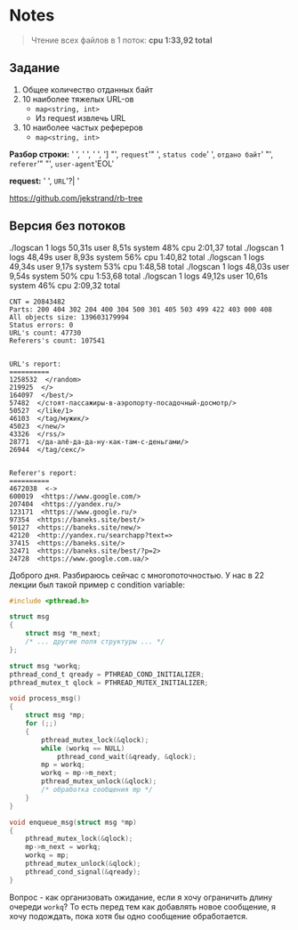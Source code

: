 # Notes

> Чтение всех файлов в 1 поток: **cpu 1:33,92 total**

## Задание

1. Общее количество отданных байт
2. 10 наиболее тяжелых URL-ов
    - `map<string, int>`
    - Из request извлечь URL
3. 10 наиболее частых рефереров
    - `map<string, int>`

**Разбор строки:** ' ', ' ', ' ', '] "', `request`'" ', `status code`' ', `отдано байт`' "', `referer`'" "', `user-agent`'EOL' 

**request:** ' ', `URL`'?| '

https://github.com/jekstrand/rb-tree


## Версия без потоков

./logscan 1 logs  50,31s user 8,51s system 48% cpu 2:01,37 total
./logscan 1 logs  48,49s user 8,93s system 56% cpu 1:40,82 total
./logscan 1 logs  49,34s user 9,17s system 53% cpu 1:48,58 total
./logscan 1 logs  48,03s user 9,54s system 50% cpu 1:53,68 total
./logscan 1 logs  49,12s user 10,61s system 46% cpu 2:09,32 total

```
CNT = 20843482
Parts: 200 404 302 204 400 304 500 301 405 503 499 422 403 000 408 
All objects size: 139603179994
Status errors: 0
URL's count: 47730
Referers's count: 107541


URL's report:
==========
1258532  </random>
219925  </>
164097  </best/>
57482  </стоят-пассажиры-в-аэропорту-посадочный-досмотр/>
50527  </like/1>
46103  </tag/мужик/>
45023  </new/>
43326  </rss/>
28771  </да-алё-да-да-ну-как-там-с-деньгами/>
26944  </tag/секс/>


Referer's report:
==========
4672038  <->
600019  <https://www.google.com/>
207404  <https://yandex.ru/>
123171  <https://www.google.ru/>
97354  <https://baneks.site/best/>
50127  <https://baneks.site/new/>
42120  <http://yandex.ru/searchapp?text=>
37415  <https://baneks.site/>
32471  <https://baneks.site/best/?p=2>
24728  <https://www.google.com.ua/>
```

Доброго дня. Разбираюсь сейчас с многопоточностью. У нас в 22 лекции был такой
пример с condition variable:

```c
#include <pthread.h>

struct msg
{
    struct msg *m_next;
    /* ... другие поля структуры ... */
};

struct msg *workq;
pthread_cond_t qready = PTHREAD_COND_INITIALIZER;
pthread_mutex_t qlock = PTHREAD_MUTEX_INITIALIZER;

void process_msg()
{
    struct msg *mp;
    for (;;)
    {
        pthread_mutex_lock(&qlock);
        while (workq == NULL)
            pthread_cond_wait(&qready, &qlock);
        mp = workq;
        workq = mp->m_next;
        pthread_mutex_unlock(&qlock);
        /* обработка сообщения mp */
    }
}

void enqueue_msg(struct msg *mp)
{
    pthread_mutex_lock(&qlock);
    mp->m_next = workq;
    workq = mp;
    pthread_mutex_unlock(&qlock);
    pthread_cond_signal(&qready);
}
```

Вопрос - как организовать ожидание, если я хочу ограничить длину
очереди `workq`? То есть перед тем как добавлять новое сообщение,
я хочу подождать, пока хотя бы одно сообщение обработается.